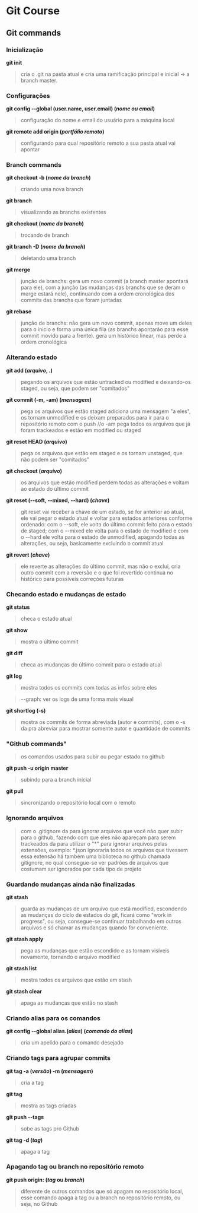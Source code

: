 # Git Course

## Git commands

### Inicialização

**git init**
> cria o .git na pasta atual e cria uma ramificação principal e inicial -> a branch master.

### Configurações

**git config --global (user.name, user.email) (*nome ou email*)**
> configuração do nome e email do usuário para a máquina local

**git remote add origin (*portfólio remoto*)**
> configurando para qual repositório remoto a sua pasta atual vai apontar

### Branch commands

**git checkout -b  (*nome da branch*)**
> criando uma nova branch

**git branch**
> visualizando as branchs existentes

**git checkout (*nome da branch*)**
> trocando de branch

**git branch -D (*nome da branch*)**
> deletando uma branch

**git merge**
> junção de branchs: gera um novo commit (a branch master apontará para ele), com a junção (as mudanças das branchs que se deram o merge estará nele), continuando com a ordem cronológica dos commits das branchs que foram juntadas

**git rebase**
> junção de branchs: não gera um novo commit, apenas move um deles para o inicio e forma uma única fila (as branchs apontarão para esse commit movido para a frente). gera um histórico linear, mas perde a ordem cronológica

### Alterando estado

**git add (*arquivo*, .)**
> pegando os arquivos que estão untracked ou modified e deixando-os staged, ou seja, que podem ser "comitados"

**git commit (-m, -am) (*mensagem*)**
> pega os arquivos que estão staged adiciona uma mensagem "a eles", os tornam unmodified e os deixam preparados para ir para o repositório remoto com o push //o -am pega todos os arquivos que já foram trackeados e estão em modified ou staged

**git reset HEAD (*arquivo*)**
> pega os arquivos que estão em staged e os tornam unstaged, que não podem ser "comitados"

**git checkout (*arquivo*)**
> os arquivos que estão modified perdem todas as alterações e voltam ao estado do último commit

**git reset (--soft, --mixed, --hard) (*chave*)**
> git reset vai receber a chave de um estado, se for anterior ao atual, ele vai pegar o estado atual e voltar para estados anteriores conforme ordenado: com o --soft, ele volta do último commit feito para o estado de staged; com o --mixed ele volta para o estado de modified e com o --hard ele volta para o estado de unmodified, apagando todas as alterações, ou seja, basicamente excluindo o commit atual 

**git revert (*chave*)**
> ele reverte as alterações do último commit, mas não o exclui, cria outro commit com a reversão e o que foi revertido continua no histórico para possíveis correções futuras 

### Checando estado e mudanças de estado

**git status**
> checa o estado atual

**git show**
> mostra o último commit

**git diff**
> checa as mudanças do último commit para o estado atual

**git log**
> mostra todos os commits com todas as infos sobre eles

> --graph: ver os logs de uma forma mais visual

**git shortlog (-s)**
> mostra os commits de forma abreviada (autor e commits), com o -s da pra abreviar para mostrar somente autor e quantidade de commits

### "Github commands" 
> os comandos usados para subir ou pegar estado no github

**git push -u origin master**
> subindo para a branch inicial

**git pull**
> sincronizando o repositório local com o remoto 

### Ignorando arquivos
> com o .gitignore da para ignorar arquivos que você não quer subir para o github, fazendo com que eles não apareçam para serem trackeados 
> da para utilizar o "*" para ignorar arquivos pelas extensões, exemplo: *.json ignoraria todos os arquivos que tivessem essa extensão
> há também uma biblioteca no github chamada gitignore, no qual consegue-se ver padrões de arquivos que costumam ser ignorados por cada tipo de projeto

### Guardando mudanças ainda não finalizadas
**git stash**
> guarda as mudanças de um arquivo que está modified, escondendo as mudanças do ciclo de estados do git, ficará como "work in progress", ou seja, consegue-se continuar trabalhando em outros arquivos e só chamar as mudanças quando for conveniente.

**git stash apply**
> pega as mudanças que estão escondido e as tornam visíveis novamente, tornando o arquivo modified

**git stash list**
> mostra todos os arquivos que estão em stash

**git stash clear**
> apaga as mudanças que estão no stash

### Criando alias para os comandos
**git config --global alias.(*alias*) (*comando do alias*)**
> cria um apelido para o comando desejado

### Criando tags para agrupar commits
**git tag -a (*versão*) -m (*mensagem*)**
> cria a tag

**git tag**
> mostra as tags criadas

**git push --tags**
> sobe as tags pro Github

**git tag -d (*tag*)**
> apaga a tag

### Apagando tag ou branch no repositório remoto
**git push  origin: (*tag* ou *branch*)**
> diferente de outros comandos que só apagam no repositório local, esse comando apaga a tag ou a branch no repositório remoto, ou seja, no Github 